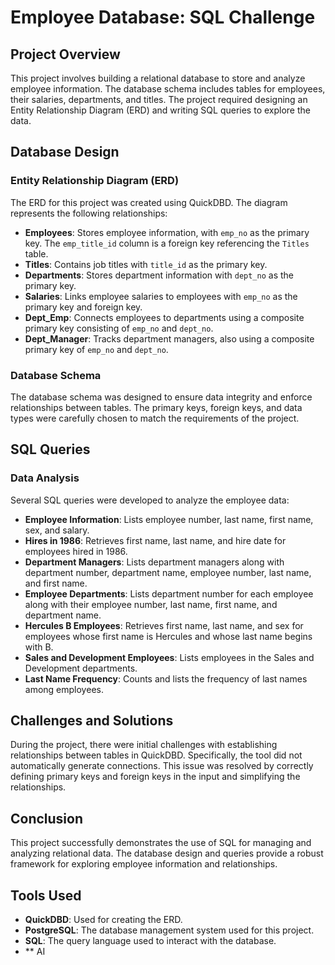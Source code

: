 # Employee Database: SQL Challenge

## Project Overview

This project involves building a relational database to store and analyze employee information. The database schema includes tables for employees, their salaries, departments, and titles. The project required designing an Entity Relationship Diagram (ERD) and writing SQL queries to explore the data.

## Database Design

### Entity Relationship Diagram (ERD)

The ERD for this project was created using QuickDBD. The diagram represents the following relationships:

- **Employees**: Stores employee information, with `emp_no` as the primary key. The `emp_title_id` column is a foreign key referencing the `Titles` table.
- **Titles**: Contains job titles with `title_id` as the primary key.
- **Departments**: Stores department information with `dept_no` as the primary key.
- **Salaries**: Links employee salaries to employees with `emp_no` as the primary key and foreign key.
- **Dept_Emp**: Connects employees to departments using a composite primary key consisting of `emp_no` and `dept_no`.
- **Dept_Manager**: Tracks department managers, also using a composite primary key of `emp_no` and `dept_no`.

### Database Schema

The database schema was designed to ensure data integrity and enforce relationships between tables. The primary keys, foreign keys, and data types were carefully chosen to match the requirements of the project.

## SQL Queries

### Data Analysis

Several SQL queries were developed to analyze the employee data:

- **Employee Information**: Lists employee number, last name, first name, sex, and salary.
- **Hires in 1986**: Retrieves first name, last name, and hire date for employees hired in 1986.
- **Department Managers**: Lists department managers along with department number, department name, employee number, last name, and first name.
- **Employee Departments**: Lists department number for each employee along with their employee number, last name, first name, and department name.
- **Hercules B Employees**: Retrieves first name, last name, and sex for employees whose first name is Hercules and whose last name begins with B.
- **Sales and Development Employees**: Lists employees in the Sales and Development departments.
- **Last Name Frequency**: Counts and lists the frequency of last names among employees.

## Challenges and Solutions

During the project, there were initial challenges with establishing relationships between tables in QuickDBD. Specifically, the tool did not automatically generate connections. This issue was resolved by correctly defining primary keys and foreign keys in the input and simplifying the relationships.

## Conclusion

This project successfully demonstrates the use of SQL for managing and analyzing relational data. The database design and queries provide a robust framework for exploring employee information and relationships.

## Tools Used

- **QuickDBD**: Used for creating the ERD.
- **PostgreSQL**: The database management system used for this project.
- **SQL**: The query language used to interact with the database.
- ** AI

